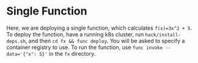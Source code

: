 # Single Function

Here, we are deploying a single function, which calculates `f(x)=3x^2 + 5`. To deploy the function, have a running k8s cluster, run `hack/install-deps.sh`,
and then `cd fx && func deploy`. You will be asked to specify a container registry to use. To run the function, use `func invoke --data='{"x": 5}'` in the `fx` directory.
